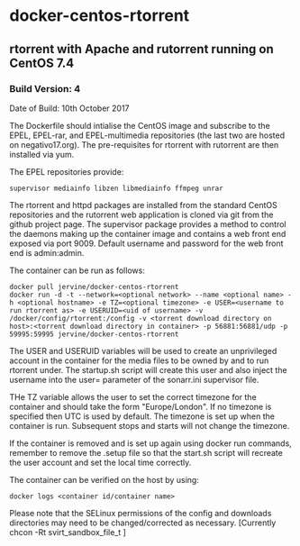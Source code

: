 # docker-centos-rtorrent
## rtorrent with Apache and rutorrent running on CentOS 7.4
### Build Version: 4
Date of Build: 10th October 2017

The Dockerfile should intialise the CentOS image and subscribe to the EPEL, EPEL-rar, and EPEL-multimedia repositories (the last two are hosted on negativo17.org). The pre-requisites for rtorrent with rutorrent are then installed via yum.

The EPEL repositories provide:

    supervisor mediainfo libzen libmediainfo ffmpeg unrar

The rtorrent and httpd packages are installed from the standard CentOS repositories and the rutorrent web application is cloned via git from the github project page. The supervisor package provides a method to control the daemons making up the container image and contains a web front end exposed via port 9009. Default username and password for the web front end is admin:admin.

The container can be run as follows:

    docker pull jervine/docker-centos-rtorrent
    docker run -d -t --network=<optional network> --name <optional name> -h <optional hostname> -e TZ=<optional timezone> -e USER=<username to run rtorrent as> -e USERUID=<uid of username> -v /docker/config/rtorrent:/config -v <torrent download directory on host>:<torrent download directory in container> -p 56881:56881/udp -p 59995:59995 jervine/docker-centos-rtorrent

The USER and USERUID variables will be used to create an unprivileged account in the container for the media files to be owned by and to run rtorrent under. The startup.sh script will create this user and also inject the username into the user= parameter of the sonarr.ini supervisor file.

THe TZ variable allows the user to set the correct timezone for the container and should take the form "Europe/London". If no timezone is specified then UTC is used by default. The timezone is set up when the container is run. Subsequent stops and starts will not change the timezone.

If the container is removed and is set up again using docker run commands, remember to remove the .setup file so that the start.sh script will recreate the user account and set the local time correctly.

The container can be verified on the host by using:

    docker logs <container id/container name>

Please note that the SELinux permissions of the config and downloads directories may need to be changed/corrected as necessary. [Currently chcon -Rt svirt_sandbox_file_t ]
